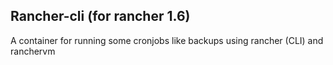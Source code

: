 ## Rancher-cli (for rancher 1.6)
A container for running some cronjobs like backups using rancher (CLI) and ranchervm

